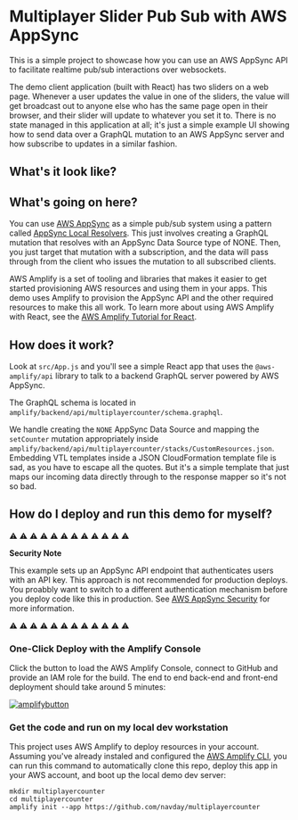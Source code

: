 # Multiplayer Slider Pub Sub with AWS AppSync

This is a simple project to showcase how you can use an AWS AppSync API to facilitate realtime pub/sub interactions over websockets.

The demo client application (built with React) has two sliders on a web page. Whenever a user updates the value in one of the sliders, the value will get broadcast out to anyone else who has the same page open in their browser, and their slider will update to whatever you set it to. There is no state managed in this application at all; it's just a simple example UI showing how to send data over a GraphQL mutation to an AWS AppSync server and how subscribe to updates in a similar fashion.

## What's it look like?

## What's going on here?

You can use [AWS AppSync](https://aws.amazon.com/appsync/) as a simple pub/sub system using a pattern called [AppSync Local Resolvers](https://docs.aws.amazon.com/appsync/latest/devguide/tutorial-local-resolvers.html).  This just involves creating a GraphQL mutation that resolves with an AppSync Data Source type of NONE.  Then, you just target that mutation with a subscription, and the data will pass through from the client who issues the mutation to all subscribed clients.

AWS Amplify is a set of tooling and libraries that makes it easier to get started provisioning AWS resources and using them in your apps. This demo uses Amplify to provision the AppSync API and the other required resources to make this all work. To learn more about using AWS Amplify with React, see the [AWS Amplify Tutorial for React](https://docs.amplify.aws/start/q/integration/react).

## How does it work?

Look at `src/App.js` and you'll see a simple React app that uses the `@aws-amplify/api` library to talk to a backend GraphQL server powered by AWS AppSync.

The GraphQL schema is located in `amplify/backend/api/multiplayercounter/schema.graphql`.

We handle creating the `NONE` AppSync Data Source and mapping the `setCounter` mutation appropriately inside `amplify/backend/api/multiplayercounter/stacks/CustomResources.json`. Embedding VTL templates inside a JSON CloudFormation template file is sad, as you have to escape all the quotes. But it's a simple template that just maps our incoming data directly through to the response mapper so it's not so bad.

## How do I deploy and run this demo for myself?

:warning: :warning: :warning: :warning: :warning: :warning: :warning: :warning: :warning: :warning: :warning: :warning:

**Security Note**

This example sets up an AppSync API endpoint that authenticates users with an API key. This approach is not recommended for production deploys. You proabbly want to switch to a different authentication mechanism before you deploy code like this in production. See [AWS AppSync Security](https://docs.aws.amazon.com/appsync/latest/devguide/security.html) for more information.

:warning: :warning: :warning: :warning: :warning: :warning: :warning: :warning: :warning: :warning: :warning: :warning:

### One-Click Deploy with the Amplify Console

Click the button to load the AWS Amplify Console, connect to GitHub and provide an IAM role for the build. The end to end back-end and front-end deployment should take around 5 minutes:

[![amplifybutton](https://oneclick.amplifyapp.com/button.svg)](https://console.aws.amazon.com/amplify/home#/deploy?repo=https://github.com/navday/multiplayercounter)

### Get the code and run on my local dev workstation

This project uses AWS Amplify to deploy resources in your account. Assuming you've already instaled and configured the [AWS Amplify CLI](https://docs.amplify.aws/cli), you can run this command to automatically clone this repo, deploy this app in your AWS account, and boot up the local demo dev server:

```
mkdir multiplayercounter
cd multiplayercounter
amplify init --app https://github.com/navday/multiplayercounter
```
